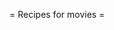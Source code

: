 = Recipes for movies =

 [wiki:Cookbook/Movies/Rlslog Download movies from RlsLog with Imdb filtering]::
 [wiki:Cookbook/Movies/MyMoviesRSS Generate my (unwatched) movies list with Imdb details]::
 [wiki:Cookbook/Movies/Timeframe Quality timeframe for movies]::
 [wiki:Cookbook/Movies/NZBMatrix using IMDB filtering and SABnzbd]::